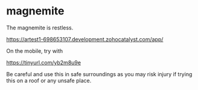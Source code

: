 # magnemite

The magnemite is restless.

https://artest1-698653107.development.zohocatalyst.com/app/


On the mobile, try with

https://tinyurl.com/yb2m8u9e


Be careful and use this in safe surroundings as you may risk injury if trying this on a roof or any unsafe place.